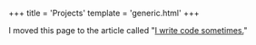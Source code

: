 +++
title = 'Projects'
template = 'generic.html'
+++

I moved this page to the article called "[I write code sometimes.](/articles/code)"
